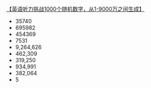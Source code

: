 [【英语听力挑战1000个随机数字，从1-9000万之间生成】](https://www.bilibili.com/video/BV1Dd4y1M75g?vd_source=65887114d8931543cb0d24c93401ccfb)
- 35740
- 695982
- 454369
- 7531
- 9,264,626
- 462,309
- 319,250
- 934,991
- 382,064
- 5